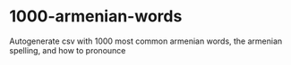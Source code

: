 # 1000-armenian-words
Autogenerate csv with 1000 most common armenian words, the armenian spelling, and how to pronounce
